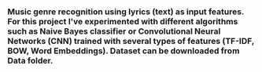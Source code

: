 ### Music genre recognition using lyrics (text) as input features. For this project I've experimented with different algorithms such as Naive Bayes classifier or Convolutional Neural Networks (CNN) trained with several types of features (TF-IDF, BOW, Word Embeddings). Dataset can be downloaded from Data folder.

